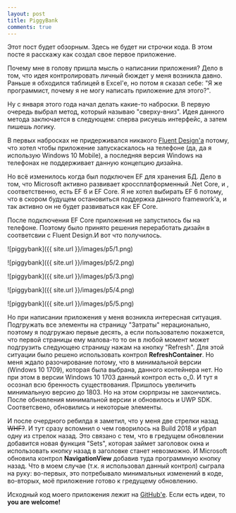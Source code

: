 ```yaml
---
layout: post
title: PiggyBank
comments: true
---
```


Этот пост будет обзорным. Здесь не будет ни строчки кода. В этом посте я расскажу как создал свое первое приложение. 

Почему мне в голову пришла мысль о написании приложения? Дело в том, что идея контролировать личный бюждет у меня возникла давно. Раньше я обходился таблицей в Excel'e, но потом я сказал себе: "Я же программист, почему я не могу написать приложение для этого?". 

Ну с января этого года начал делать какие-то наброски. В первую очередь выбрал метод, который называю "сверху-вниз". Идея данного метода заключается в следующем: сперва рисуешь интерфейс, а затем пишешь логику. 

В первых набросках не придерживался никакого [Fluent Design'a](http://fluent.microsoft.com/) потому, что хотел чтобы приложение запускаскалось на телефоне (да, да я использую Windows 10 Mobile), а последняя версия Windows на телефонах не поддерживает данную концепцию дизайна. 

Но всё изменилось когда был подключен EF для хранения БД. Дело в том, что Microsoft активно развивает кроссплатформенный .Net Core, и , соответственно, есть EF 6 и EF Core. Я не хотел выбирать EF 6 потому, что в скором будущем остановиться поддержка данного framework'a, и так активно он не будет развиваться как EF Core. 

После подключения EF Core приложения не запустилось бы на телефоне. Поэтому было принято решения переработать дизайн в соответсвии с Fluent Design.И вот что получилось.

![piggybank]({{ site.url }}/images/p5/1.png)

![piggybank]({{ site.url }}/images/p5/2.png)

![piggybank]({{ site.url }}/images/p5/3.png)

![piggybank]({{ site.url }}/images/p5/4.png)

![piggybank]({{ site.url }}/images/p5/5.png)

Но при написании приложения у меня возникла интересная ситуация. Подгружать все элементы на страницу "Затраты" нерационально, поэтому я подгружаю первые десять, а если пользователю покажется, что первой страницы ему малова-то то он в любой момент может подгрузить следующею страницу нажам на кнопку "Refresh". Для этой ситуации было решено использовать контрол **RefreshContainer**. Но меня ждало разочирование потому, что в минимальной версии (Windows 10 1709), которая была выбрана, данного контейнера нет. Но при этом в версии Windows 10 1703 данный контрол есть o_0. И тут я осознал всю бренность существования. Пришлось увеличить минимальную версию до 1803. Но на этом сюрпризы не закончились. После обновления минимальной версии и обновилось и UWP SDK. Соответсвено, обновились и некоторые элементы.

И после очердного ребилда я заметил, что у меня две стрелки назад ~~WHF?~~. И тут сразу вспомнил о чем говорилось на Build 2018 и убрал одну из стрелок назад. Это связано с тем, что в гредущем обновлении добавится новая функция "Sets", которая займет заголовок окна и использовать кнопку назад в заголовке станет невозможно. И Microsoft обновила контрол **NavigationView** добавив туда программную кнопку назад. Что в моем случае (т.к. я использовал данный контрол) сыграла на руку: во-первых, это потребывало минимальных изменений в коде, во-вторых, моё приложение готово к гредущему обновлению.

Исходный код моего приложения лежит на [GitHub'e](https://github.com/denmaklucky/piggybank). Если есть идеи, то **you are welcome!**
